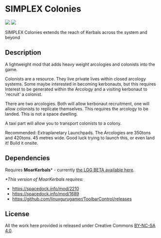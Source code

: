 # SIMPLEX Colonies

[<img src="https://img.shields.io/badge/KSP-Forum%20Thread-blue" />](https://forum.kerbalspaceprogram.com/index.php?/topic/205078-1122-simplex-colonies/) [<img src="https://img.shields.io/badge/SpaceDock-Download-green" />](https://spacedock.info/mod/2868/SIMPLEX%20Colonies) 

SIMPLEX Colonies extends the reach of Kerbals across the system and beyond

## Description

A lightweight mod that adds heavy weight arcologies and colonists into the game.

Colonists are a resource. They live private lives within closed arcology systems. Some maybe interested in becoming kerbonauts, but this requires Interest to be generated within the Arcology and a visiting kerbonaut to 'recruit' a colonist.

There are two arcologies. Both will allow kerbonaut recruitment, one will allow colonists to replicate themselves. This requires the arcology to be landed. This is not a space dwelling.

A taxi part will allow you to transport colonists to a colony.

Recommended: Extraplanetary Launchpads. The Arcologies are 350tons and 420tons. 45 metres wide. Good luck trying to launch this, or even land it! Build it onsite.

## Dependencies

Requires **MoarKerbals*** - currently [the LGG BETA available here](https://forum.kerbalspaceprogram.com/index.php?/topic/201526-18x-19x-110x-111x-moarkerbals-populate-your-colony-in-space-development-and-beta/).

_*This version of MoarKerbals requires:_
- https://spacedock.info/mod/2210
- https://spacedock.info/mod/1689
- https://github.com/linuxgurugamer/ToolbarControl/releases

## License

All the work here provided is released under Creative Commons [BY-NC-SA 4.0](https://creativecommons.org/licenses/by-nc-sa/4.0/).